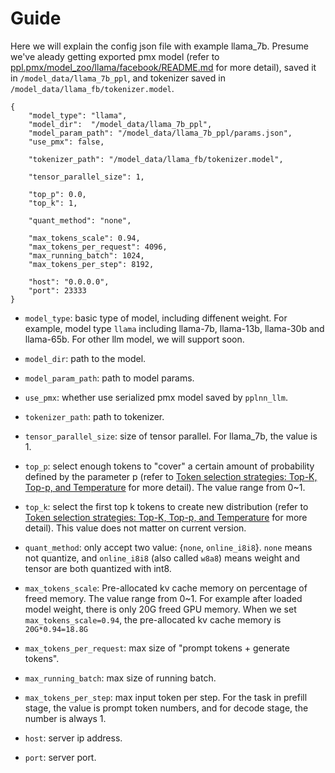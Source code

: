 # Guide
Here we will explain the config json file with example llama_7b. Presume we've aleady getting exported pmx model (refer to  [ppl.pmx/model_zoo/llama/facebook/README.md](https://github.com/openppl-public/ppl.pmx/blob/master/model_zoo/llama/facebook/README.md) for more detail), saved it in `/model_data/llama_7b_ppl`, and tokenizer saved in `/model_data/llama_fb/tokenizer.model`.

```
{
    "model_type": "llama",
    "model_dir":  "/model_data/llama_7b_ppl",
    "model_param_path": "/model_data/llama_7b_ppl/params.json",
    "use_pmx": false,

    "tokenizer_path": "/model_data/llama_fb/tokenizer.model",

    "tensor_parallel_size": 1,

    "top_p": 0.0,
    "top_k": 1,

    "quant_method": "none",

    "max_tokens_scale": 0.94,
    "max_tokens_per_request": 4096,
    "max_running_batch": 1024,
    "max_tokens_per_step": 8192,

    "host": "0.0.0.0",
    "port": 23333
}
```

- `model_type`: basic type of model, including diffenent weight. For example, model type `llama` including llama-7b, llama-13b, llama-30b and llama-65b. For other llm model, we will support soon.

- `model_dir`: path to the model. 

- `model_param_path`: path to model params.

- `use_pmx`: whether use serialized pmx model saved by `pplnn_llm`.

- `tokenizer_path`: path to tokenizer.

- `tensor_parallel_size`: size of tensor parallel. For llama_7b, the value is 1. 

- `top_p`:  select enough tokens to "cover" a certain amount of probability defined by the parameter p (refer to [Token selection strategies: Top-K, Top-p, and Temperature](https://peterchng.com/blog/2023/05/02/token-selection-strategies-top-k-top-p-and-temperature/) for more detail). The value range from 0~1.

- `top_k`: select the first top k tokens to create new distribution (refer to [Token selection strategies: Top-K, Top-p, and Temperature](https://peterchng.com/blog/2023/05/02/token-selection-strategies-top-k-top-p-and-temperature/) for more detail). This value does not matter on current version. 

- `quant_method`: only accept two value: {`none`, `online_i8i8`}. `none` means not quantize, and `online_i8i8` (also called `w8a8`) means weight and tensor are both quantized with int8. 

- `max_tokens_scale`: Pre-allocated kv cache memory on percentage of freed memory. The value range from 0~1. For example after loaded model weight, there is only 20G freed GPU memory. When we set `max_tokens_scale=0.94`, the pre-allocated kv cache memory is `20G*0.94=18.8G`

- `max_tokens_per_request`: max size of "prompt tokens + generate tokens".

- `max_running_batch`: max size of running batch.

- `max_tokens_per_step`: max input token per step. For the task in prefill stage, the value is prompt token numbers, and for decode stage, the number is always 1. 

- `host`: server ip address.

- `port`: server port.
